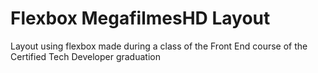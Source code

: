 # Flexbox MegafilmesHD Layout
Layout using flexbox made during a class of the Front End course of the Certified Tech Developer graduation
